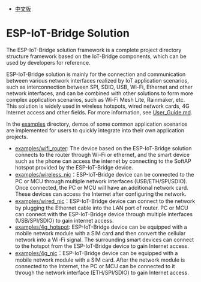 - [中文版](README_CN.md)

# ESP-IoT-Bridge Solution

The ESP-IoT-Bridge solution framework is a complete project directory structure framework based on the IoT-Bridge components, which can be used by developers for reference.

ESP-IoT-Bridge solution is mainly for the connection and communication between various network interfaces realized by IoT application scenarios, such as interconnection between SPI, SDIO, USB, Wi-Fi, Ethernet and other network interfaces, and can be combined with other solutions to form more complex application scenarios, such as Wi-Fi Mesh Lite, Rainmaker, etc. This solution is widely used in wireless hotspots, wired network cards, 4G Internet access and other fields. For more information, see [User_Guide.md](components/iot_bridge/User_Guide.md).

In the [examples](examples) directory, demos of some common application scenarios are implemented for users to quickly integrate into their own application projects.

- [examples/wifi_router](examples/wifi_router): The device based on the ESP-IoT-Bridge solution connects to the router through Wi-Fi or ethernet, and the smart device such as the phone can access the internet by connecting to the SoftAP hotspot provided by the ESP-IoT-Bridge device.
- [examples/wireless_nic](examples/wireless_nic)：ESP-IoT-Bridge device can be connected to the PC or MCU through multiple network interfaces (USB/ETH/SPI/SDIO). Once connected, the PC or MCU will have an additional network card. These devices can access the Internet after configuring the network.
- [examples/wired_nic](examples/wired_nic)：ESP-IoT-Bridge device can connect to the network by plugging the Ethernet cable into the LAN port of router. PC or MCU can connect with the ESP-IoT-Bridge device through multiple interfaces (USB/SPI/SDIO) to gain internet access.
- [examples/4g_hotspot](examples/4g_hotspot): ESP-IoT-Bridge device can be equipped with a mobile network module with a SIM card and then convert the cellular network into a Wi-Fi signal. The surrounding smart devices can connect to the hotspot from the ESP-IoT-Bridge device to gain Internet access.
- [examples/4g_nic](examples/4g_nic)：ESP-IoT-Bridge device can be equipped with a mobile network module with a SIM card. After the network module is connected to the Internet, the PC or MCU can be connected to it through the network interface (ETH/SPI/SDIO) to gain Internet access.

